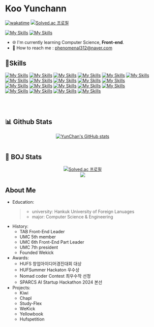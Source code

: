 # Koo Yunchann

[![wakatime](https://wakatime.com/badge/user/7c176976-39da-4d40-9a53-0128a8cac308.svg)](https://wakatime.com/@7c176976-39da-4d40-9a53-0128a8cac308)
[![Solved.ac
프로필](http://mazassumnida.wtf/api/mini/generate_badge?boj=phenomenal312)](https://solved.ac/profile/phenomenal312)

<a href="https://flying-chokeberry-02e.notion.site/HOME-061d51c247f34f74b3b3d68aa270011f?pvs=4">[![My Skills](https://skillicons.dev/icons?i=notion)](https://skillicons.dev)</a>
<a href="https://www.instagram.com/9uccichann/">[![My Skills](https://skillicons.dev/icons?i=instagram)](https://skillicons.dev)</a>
- 🌐 I'm currently learning Computer Science, **Front-end**.
- 💌 How to reach me : phenomenal312@naver.com

## 💪Skills 
[![My Skills](https://skillicons.dev/icons?i=javascript)](https://skillicons.dev)
[![My Skills](https://skillicons.dev/icons?i=typescript)](https://skillicons.dev)
[![My Skills](https://skillicons.dev/icons?i=css)](https://skillicons.dev)
[![My Skills](https://skillicons.dev/icons?i=html)](https://skillicons.dev)
[![My Skills](https://skillicons.dev/icons?i=react)](https://skillicons.dev)
[![My Skills](https://skillicons.dev/icons?i=next)](https://skillicons.dev)
[![My Skills](https://skillicons.dev/icons?i=electron)](https://skillicons.dev)
[![My Skills](https://skillicons.dev/icons?i=tailwind)](https://skillicons.dev)
[![My Skills](https://skillicons.dev/icons?i=styledcomponents)](https://skillicons.dev)
[![My Skills](https://skillicons.dev/icons?i=vite)](https://skillicons.dev)
[![My Skills](https://skillicons.dev/icons?i=yarn)](https://skillicons.dev)
<br />
[![My Skills](https://skillicons.dev/icons?i=firebase)](https://skillicons.dev)
[![My Skills](https://skillicons.dev/icons?i=mysql)](https://skillicons.dev)
[![My Skills](https://skillicons.dev/icons?i=nodejs)](https://skillicons.dev)
[![My Skills](https://skillicons.dev/icons?i=github)](https://skillicons.dev)
[![My Skills](https://skillicons.dev/icons?i=threejs)](https://skillicons.dev)
<br />
[![My Skills](https://skillicons.dev/icons?i=vercel)](https://skillicons.dev)
[![My Skills](https://skillicons.dev/icons?i=cloudflare)](https://skillicons.dev)
[![My Skills](https://skillicons.dev/icons?i=kubernetes)](https://skillicons.dev)
[![My Skills](https://skillicons.dev/icons?i=docker)](https://skillicons.dev)



<br/>
<br/>

## 📊 Github Stats
  <div align="center">
    <a href="https://github.com/bi-sz/github-readme-stats">
      <img src="https://github-readme-stats.vercel.app/api/?username=yunchan312&show_icons=true&title_color=fff&icon_color=79ff97&text_color=9f9f9f&bg_color=151515" alt="YunChan's GitHub stats" />
    </a>
  </div>
<br/>

## 🥈 BOJ Stats
 <div align = "center">
  
   [![Solved.ac 프로필](http://mazassumnida.wtf/api/v2/generate_badge?boj=phenomenal312)](https://solved.ac/phenomenal312)<br>
  <img src="http://mazandi.herokuapp.com/api?handle=phenomenal312&theme=warm"/> 
 
 </div>
</details>


## About Me
+ Education:
  > + university: Hankuk University of Foreign Lanuages
  > + major: Computer Science & Engineering
+ History:
  + TAB Front-End Leader
  + UMC 5th member
  + UMC 6th Front-End Part Leader
  + UMC 7th president
  + Founded Wekick
+ Awards:
  + HUFS 창업아이디어경진대회 대상
  + HUFSummer Hackaton 우수상
  + Nomad coder Contest 최우수작 선정
  + SPARCS AI Startup Hackathon 2024 본선
+ Projects:
  + Kiwi
  + Chapl
  + Study-Flex
  + WeKick
  + Yellowbook
  + Hufspetition


